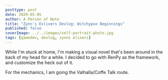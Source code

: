 ```yaml
---
posttype: post
date: 2020-05-05
author: A Person of Note
title: "Zynn's Exlixers Devlog: Witchypoo Beginnings"
published: false
coverImage: ../../images/self-portrait-photo.jpg
tags: [gamedev, devlog, zynns elixers]
---
```


While I'm stuck at home, I'm making a visual novel that's been around in the back of my head for a while. I decided to go with RenPy as the framework, and customize the heck out of it.

For the mechanics, I am going the Valhalla/Coffe Talk route. 